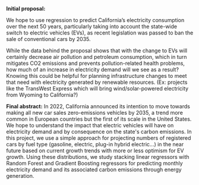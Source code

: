 **Initial proposal:**

We hope to use regression to predict California’s electricity consumption over the next 50 years, particularly taking into account the state-wide switch to electric vehicles (EVs), as recent legislation was passed to ban the sale of conventional cars by 2035.

While the data behind the proposal shows that with the change to EVs will certainly decrease air pollution and petroleum consumption, which in turn mitigates CO2 emissions and prevents pollution-related health problems, how much of an increase in electricity demand will we see as a result? Knowing this could be helpful for planning infrastructure changes to meet that need with electricity generated by renewable resources. (Ex: projects like the TransWest Express which will bring wind/solar-powered electricity from Wyoming to California?)

**Final abstract:**
In 2022, California announced its intention to move towards making all new car sales zero-emissions vehicles by 2035, a trend more common in European countries but the first of its scale in the United States. We hope to understand the impact that electric vehicles will have on electricity demand and by consequence on the state's carbon emissions. In this project, we use a simple approach for projecting numbers of registered cars by fuel type (gasoline, electric, plug-in hybrid electric...) in the near future based on current growth trends with more or less optimism for EV growth. Using these distributions, we study stacking linear regressors with Random Forest and Gradient Boosting regressors for predicting monthly electricity demand and its associated carbon emissions through energy generation.